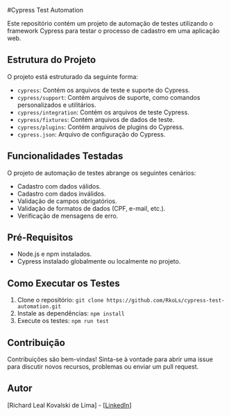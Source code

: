 #Cypress Test Automation

Este repositório contém um projeto de automação de testes utilizando o framework Cypress para testar o processo de cadastro em uma aplicação web.

## Estrutura do Projeto
O projeto está estruturado da seguinte forma:

  - `cypress`: Contém os arquivos de teste e suporte do Cypress.
  - `cypress/support`: Contém arquivos de suporte, como comandos personalizados e utilitários.
  - `cypress/integration`: Contém os arquivos de teste Cypress.
  - `cypress/fixtures`: Contém arquivos de dados de teste.
  - `cypress/plugins`: Contém arquivos de plugins do Cypress.
  - `cypress.json`: Arquivo de configuração do Cypress.

## Funcionalidades Testadas
O projeto de automação de testes abrange os seguintes cenários:

- Cadastro com dados válidos.
- Cadastro com dados inválidos.
- Validação de campos obrigatórios.
- Validação de formatos de dados (CPF, e-mail, etc.).
- Verificação de mensagens de erro.

## Pré-Requisitos
- Node.js e npm instalados.
- Cypress instalado globalmente ou localmente no projeto.

## Como Executar os Testes
1. Clone o repositório: `git clone https://github.com/RkoLs/cypress-test-automation.git`
2. Instale as dependências: `npm install`
3. Execute os testes: `npm run test`

## Contribuição
Contribuições são bem-vindas! Sinta-se à vontade para abrir uma issue para discutir novos recursos, problemas ou enviar um pull request.

## Autor
[Richard Leal Kovalski de Lima] - [[LinkedIn](https://www.linkedin.com/in/richardkovalski/)]
